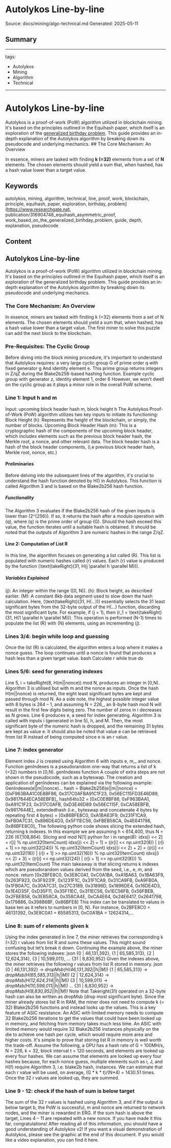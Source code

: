 # Autolykos Line-by-line
Source: docs/mining/algo-technical.md
Generated: 2025-05-11

## Summary
---
tags:
  - Autolykos
  - Mining
  - Algorithm
  - Technical
---

# Autolykos Line-by-line


Autolykos is a proof-of-work (PoW) algorithm utilized in blockchain mining. It's based on the principles outlined in the Equihash paper, which itself is an exploration of the [generalized birthday problem](https://www.researchgate.net/publication/316904748_Equihash_Asymmetric_Proof-of-Work_Based_on_the_Generalized_Birthday_Problem). This guide provides an in-depth explanation of the Autolykos algorithm by breaking down its pseudocode and underlying mechanics. ## The Core Mechanism: An Overview

In essence, miners are tasked with finding **k (=32)** elements from a set of **N** elements. The chosen elements should yield a sum that, when hashed, has a hash value lower than a target value.

## Keywords
autolykos, mining, algorithm, technical, line, proof, work, blockchain, principle, equihash, paper, exploration, birthday, problem](https://www.researchgate.net, publication/316904748_equihash_asymmetric_proof, work_based_on_the_generalized_birthday_problem, guide, depth, explanation, pseudocode

## Content
## Autolykos Line-by-line
Autolykos is a proof-of-work (PoW) algorithm utilized in blockchain mining. It's based on the principles outlined in the Equihash paper, which itself is an exploration of the generalized birthday problem. This guide provides an in-depth explanation of the Autolykos algorithm by breaking down its pseudocode and underlying mechanics.

### The Core Mechanism: An Overview
In essence, miners are tasked with finding k (=32) elements from a set of N elements. The chosen elements should yield a sum that, when hashed, has a hash value lower than a target value. The first miner to solve this puzzle can add the next block to the blockchain.

### Pre-Requisites: The Cyclic Group
Before diving into the block mining procedure, it's important to understand that Autolykos requires:
a very large cyclic group G 
of prime order q 
with fixed generator g 
And identity element e.
This prime group returns integers in Z/qZ during the Blake2b256-based hashing function.
Example cyclic group with generator z, identity element 1, order 6
However, we won't dwell on the cyclic group as it plays a minor role in the overall PoW scheme.

### Line 1: Input h and m
Input: upcoming block header hash m, block height h
The Autolykos Proof-of-Work (PoW) algorithm utilizes two key inputs to initiate its functioning:
Block Height (h): Represents the height of the blockchain, or simply, the number of blocks.
Upcoming Block Header Hash (m): This is a cryptographic hash of the components of the upcoming block header, which includes elements such as the previous block header hash, the Merkle root, a nonce, and other relevant data.
The block header hash is a hash of the block header components, (i,e previous block header hash, Merkle root, nonce, etc.)

#### Preliminaries
Before delving into the subsequent lines of the algorithm, it's crucial to understand the hash function denoted by H() in Autolykos. This function is called Algorithm 3 and is based on the Blake2b256 hash function.

##### Functionality
The Algorithm 3 evaluates if the Blake2b256 hash of the given inputs is lower than (2^{256}). If so, it returns the hash after a modulo operation with (q), where (q) is the prime order of group (G). Should the hash exceed this value, the function iterates until a suitable hash is obtained. It should be noted that the outputs of Algorithm 3 are numeric hashes in the range Z/qZ.

#### Line 2: Computation of List R
In this line, the algorithm focuses on generating a list called (R). This list is populated with numeric hashes called (r) values. Each (r) value is produced by the function (\text{takeRight}(31, H(j \parallel h \parallel M))).

##### Variables Explained
(j): An integer within the range ([0, N)).
(h): Block height, as described earlier.
(M): A constant 8kb data segment used to slow down the hash calculation.
Here, (\text{takeRight}(31, H(...))) essentially selects the 31 least significant bytes from the 32-byte output of the H(...) function, discarding the most significant byte.
For example, if (j = 1), then (r_1 = \text{takeRight}(31, H(1 \parallel h \parallel M))).
This operation is performed (N-1) times to populate the list (R) with (N) elements, using an incrementing (j).

### Lines 3/4: begin while loop and guessing
Once the list (R) is calculated, the algorithm enters a loop where it makes a nonce guess. The loop continues until a nonce is found that produces a hash less than a given target value.
bash
Calculate r
while true do

### Lines 5/6: seed for generating indexes
Line 5, i = takeRight(8, H(m||nonce)) mod N, produces an integer in [0,N). Algorithm 3 is utilised but with m and the nonce as inputs. Once the hash H(m||nonce) is returned, the eight least significant bytes are kept and passed through mod N. As a side note, the highest possible integer value with 8 bytes is 264 – 1, and assuming N = 226_, an 8-byte hash mod N will result in the first few digits being zero. The number of zeros in i decreases as N grows.
Line 6 produces e, a seed for index generating. Algorithm 3 is called with inputs i (generated in line 5), h, and M. Then, the most significant byte of the numeric hash is dropped, and the remaining 31 bytes are kept as value e. It should also be noted that value e can be retrieved from list R instead of being computed since e is an r value.

### Line 7: index generator
Element index J is created using Algorithm 6 with inputs e, m,_ and nonce. Function genIndexes is a pseudorandom one-way that returns a list of k (=32) numbers in [0,N).
genIndexes function
A couple of extra steps are not shown in the pseudocode, such as a byteswap. The creation and application of genIndexes can be explained via the following example:
GenIndexes(e||m||nonce)...
hash = Blake2b256(e||m||nonce) = [0xF963BAA1C0E8BF86, 0x317C0AFBA91C1F23, 0x56EC115FD3E46D89, 0x9817644ECA58EBFB]_
hash64to32 = [0xC0E8BF86, 0xF963BAA1, 0xA91C1F23, 0x317C0AFB, 0xD3E46D89 0x56EC115F, 0xCA58EBFB, 0x9817644E]_
extendedhash (i.e., byteswap and concatenate 4 bytes by repeating first 4 bytes) = [0x86BFE8C0, 0xA1BA63F9, 0x231F1CA9, 0xFB0A7C31, 0x896DE4D3, 0x5F11EC56, 0xFBEB58CA, 0x4E641798, 0x86BFE8C0]_
The following python code shows slicing the extended hash, returning k indexes. In this example we are assuming h < 614,400, thus N = 226 (67,108,864).
Slicing and mod N[1]
python
for i in range(8):
    idxs[i << 2] = r[i] % np.uint32(ItemCount)
    idxs[(i << 2) + 1] = ((r[i] << np.uint32(8)) | (r[i + 1] >> np.uint32(24))) % np.uint32(ItemCount)
    idxs[(i << 2) + 2] = ((r[i] << np.uint32(16)) | (r[i + 1] >> np.uint32(16))) % np.uint32(ItemCount)
    idxs[(i << 2) + 3] = ((r[i] << np.uint32(24)) | (r[i + 1] >> np.uint32(8))) % np.uint32(ItemCount)
The main takeaway is that slicing returns k indexes which are pseudorandom values derived from the seed, i.e., e, m, and nonce.
return [0x2BFE8C0, 0x3E8C0A1, 0xC0A1BA, 0xA1BA63, 0x1BA63F9, 0x263F923, 0x3F9231F, 0x1231F1C, 0x31F1CA9, 0x31CA9FB, 0xA9FB0A, 0x1FB0A7C, 0x30A7C31, 0x27C3189, 0x31896D, 0x1896DE4, 0x16DE4D3, 0x1E4D35F, 0xD35F11, 0x35F11EC, 0x311EC56, 0x1EC56FB,  0x56FBEB, 0x2FBEB58, 0x3EB58CA, 0x358CA4E, 0xCA4E64, 0x24E6417, 0x2641798, 0x179886, 0x39886BF,  0x86BFE8]
This index can be translated to values in base ten as it refers to numbers in [0, N). For instance, 0x2BFE8C0 = 46131392, 0x3E8C0A1 = 65585313, 0xC0A1BA = 12624314,...

### Line 8: sum of r elements given k
Using the index generated in line 7, the miner retrieves the corresponding k (=32) r values from list R and sums these values. This might sound confusing but let’s break it down.
Continuing the example above, the miner stores the following indexes:
json
{0 | 46,131,392},
{1 | 65,585,313},
{2 | 12,624,314},
{3 | 10,599,011},
…
{31 | 8,830,952}
Given the indexes above, the miner retrieves the following r values from list R stored in memory.
json
{0 | 46,131,392} → _dropMsb(H(46,131,392||h||M))_
{1 | 65,585,313} → _dropMsb(H(65,585,313||h||M))_
{2 | 12,624,314} → _dropMsb(H(12,624,314||h||M))_
{3 | 10,599,011} → _dropMsb(H(10,599,011||h||M))_
…
{31 | 8,830,952} → _dropMsb(H(8,830,952||h||M))_
Note that Takeright(31) operated on a 32-byte hash can also be written as dropMsb (drop most significant byte).
Since the miner already stores list R in RAM, the miner does not need to compute k (= 32) Blake2b256 functions and instead looks up the values.
This is a key feature of ASIC resistance. An ASIC with limited memory needs to compute 32 Blake2b256 iterations to get the values that could have been looked up in memory, and fetching from memory takes much less time.
An ASIC with limited memory would require 32 Blake2b256 instances physically on the die to achieve one hash per cycle, which would require more area and higher costs. It's simple to prove that storing list R in memory is well worth the trade-off.
Assume the following, a GPU has a hash rate of G = 100MH/s, N = 226, k = 32, block interval t = 120 seconds, and elements are looked up every four hashes. We can assume that elements are looked up every four hashes because, for each nonce guess, multiple elements such as i, J, and H(f) require Algorithm 3, i.e. blake2b hash, instances.
We can estimate that each r value will be used, on average, (G * k * t)/(N*4) = 1430.51 times.
Once the 32 r values are looked up, they are summed.

### Line 9 - 12: check if the hash of sum is below target
The sum of the 32 r values is hashed using Algorithm 3, and if the output is below target b, the PoW is successful, m and nonce are returned to network nodes, and the miner is rewarded in ERG. If the sum hash is above the target, Lines 4 – 11 are repeated with a new nonce.
If you have made it this far, congratulations! After reading all of this information, you should have a good understanding of Autolykos v2! If you want a visual demonstration of Autolykos, please see the graphic at the end of this document. If you would like a video explanation, you can find it here.
